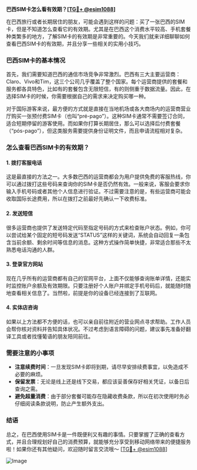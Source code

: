 **巴西SIM卡怎么看有效期？[[TG💪+ @esim1088](https://t.me/s/esim1088)]**

在巴西旅行或者长期居住的朋友，可能会遇到这样的问题：买了一张巴西的SIM卡，但是不知道怎么查看它的有效期。尤其是在巴西这个消费水平较高、手机套餐种类繁多的地方，了解SIM卡的有效期是非常重要的。今天我们就来详细聊聊如何查看巴西SIM卡的有效期，并且分享一些相关的实用小技巧。

### 巴西SIM卡的基本情况

首先，我们需要知道巴西的通信市场竞争非常激烈。巴西有三大主要运营商：Claro、Vivo和Tim，这三个公司几乎覆盖了整个国家。每个运营商提供的套餐和服务都各具特色，比如有的套餐包含无限短信，有的则侧重于数据流量。因此，在选择SIM卡的时候，你需要根据自己的需求来决定购买哪一种。

对于国际游客来说，最方便的方式就是直接在当地机场或各大商场内的运营商营业厅购买一张预付费SIM卡（也叫“pré-pago”）。这种SIM卡通常不需要签订合同，适合短期停留的游客使用。而如果你打算长期居住，那么可以选择后付费套餐（“pós-pago”），但这类服务需要提供身份证明文件，而且申请流程相对复杂。

### 怎么查看巴西SIM卡的有效期？

#### 1. 拨打客服电话
这是最直接的方法之一。大多数巴西的运营商都会为用户提供免费的客服热线，你可以通过拨打这些号码来查询你的SIM卡是否仍然有效。一般来说，客服会要求你输入手机号码或者其他个人信息进行验证。不过需要注意的是，有些运营商可能会收取国际长途费用，所以在拨打之前最好先确认一下收费标准。

#### 2. 发送短信
很多运营商也提供了发送特定代码至指定号码的方式来检查账户状态。例如，你可以尝试给某个固定的短号码发送“STATUS”这样的关键词，系统会自动回复一条包含当前余额、剩余时间等信息的消息。这种方式操作简单快捷，非常适合那些不太熟悉电话沟通的人群。

#### 3. 登录官方网站
现在几乎所有的运营商都有自己的官网平台，上面不仅能够查询账单详情，还能实时监控账户余额及有效期限。只要注册好个人账户并绑定手机号码后，就能随时随地查看相关信息了。当然啦，前提是你的设备已经连接到了互联网。

#### 4. 实体店咨询
如果以上方法都不方便的话，也可以亲自前往附近的营业网点寻求帮助。工作人员会帮你核对资料并告知具体状况。不过考虑到语言障碍的问题，建议事先准备好翻译工具或者找懂葡语的朋友陪同前往。

### 需要注意的小事项

- **注意续费时间**：一旦发现SIM卡即将到期，请尽早安排续费事宜，以免造成不必要的麻烦。
- **保留发票**：无论是线上还是线下交易，都应该妥善保存好相关凭证，以备日后查询之需。
- **避免超量消费**：由于部分套餐可能存在隐藏收费条款，所以在初次使用时务必仔细阅读条款说明，防止产生额外支出。

### 结语

总之，在巴西使用SIM卡是一件既便利又有趣的事情。只要掌握了正确的查看方式，并且合理规划好自己的消费预算，就能够充分享受到移动网络带来的便捷服务啦！如果你还有其他疑问，欢迎随时留言交流哦～ [[TG💪+ @esim1088](https://t.me/s/esim1088)] 

![Image](https://i.postimg.cc/4NQfJmqS/Snipaste-2025-05-13-00-14-12.png)
